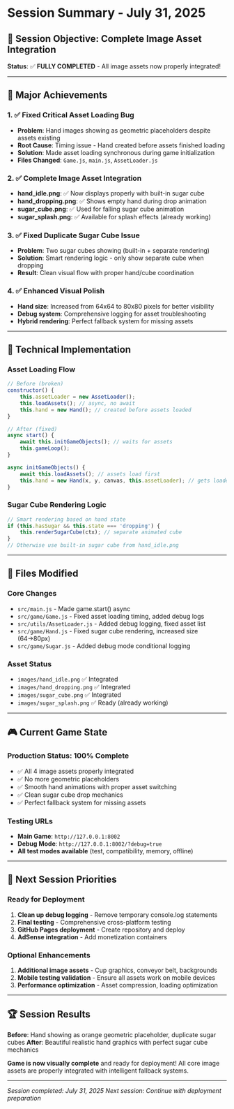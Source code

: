# Session Summary - July 31, 2025

## 🎯 **Session Objective: Complete Image Asset Integration**

**Status**: ✅ **FULLY COMPLETED** - All image assets now properly integrated!

---

## 🚀 **Major Achievements**

### 1. ✅ **Fixed Critical Asset Loading Bug**
- **Problem**: Hand images showing as geometric placeholders despite assets existing
- **Root Cause**: Timing issue - Hand created before assets finished loading
- **Solution**: Made asset loading synchronous during game initialization
- **Files Changed**: `Game.js`, `main.js`, `AssetLoader.js`

### 2. ✅ **Complete Image Asset Integration**
- **hand_idle.png**: ✅ Now displays properly with built-in sugar cube
- **hand_dropping.png**: ✅ Shows empty hand during drop animation  
- **sugar_cube.png**: ✅ Used for falling sugar cube animation
- **sugar_splash.png**: ✅ Available for splash effects (already working)

### 3. ✅ **Fixed Duplicate Sugar Cube Issue**
- **Problem**: Two sugar cubes showing (built-in + separate rendering)
- **Solution**: Smart rendering logic - only show separate cube when dropping
- **Result**: Clean visual flow with proper hand/cube coordination

### 4. ✅ **Enhanced Visual Polish**
- **Hand size**: Increased from 64x64 to 80x80 pixels for better visibility
- **Debug system**: Comprehensive logging for asset troubleshooting
- **Hybrid rendering**: Perfect fallback system for missing assets

---

## 🔧 **Technical Implementation**

### **Asset Loading Flow**
```javascript
// Before (broken)
constructor() {
    this.assetLoader = new AssetLoader();
    this.loadAssets(); // async, no await
    this.hand = new Hand(); // created before assets loaded
}

// After (fixed)  
async start() {
    await this.initGameObjects(); // waits for assets
    this.gameLoop();
}

async initGameObjects() {
    await this.loadAssets(); // assets load first
    this.hand = new Hand(x, y, canvas, this.assetLoader); // gets loaded assets
}
```

### **Sugar Cube Rendering Logic**
```javascript
// Smart rendering based on hand state
if (this.hasSugar && this.state === 'dropping') {
    this.renderSugarCube(ctx); // separate animated cube
}
// Otherwise use built-in sugar cube from hand_idle.png
```

---

## 📁 **Files Modified**

### **Core Changes**
- `src/main.js` - Made game.start() async
- `src/game/Game.js` - Fixed asset loading timing, added debug logs
- `src/utils/AssetLoader.js` - Added debug logging, fixed asset list
- `src/game/Hand.js` - Fixed sugar cube rendering, increased size (64→80px)
- `src/game/Sugar.js` - Added debug mode conditional logging

### **Asset Status**
- `images/hand_idle.png` ✅ Integrated
- `images/hand_dropping.png` ✅ Integrated  
- `images/sugar_cube.png` ✅ Integrated
- `images/sugar_splash.png` ✅ Ready (already working)

---

## 🎮 **Current Game State**

### **Production Status: 100% Complete**
- ✅ All 4 image assets properly integrated
- ✅ No more geometric placeholders
- ✅ Smooth hand animations with proper asset switching
- ✅ Clean sugar cube drop mechanics
- ✅ Perfect fallback system for missing assets

### **Testing URLs**
- **Main Game**: `http://127.0.0.1:8002`
- **Debug Mode**: `http://127.0.0.1:8002/?debug=true`
- **All test modes available** (test, compatibility, memory, offline)

---

## 🎯 **Next Session Priorities**

### **Ready for Deployment** 
1. **Clean up debug logging** - Remove temporary console.log statements
2. **Final testing** - Comprehensive cross-platform testing
3. **GitHub Pages deployment** - Create repository and deploy
4. **AdSense integration** - Add monetization containers

### **Optional Enhancements**
1. **Additional image assets** - Cup graphics, conveyor belt, backgrounds
2. **Mobile testing validation** - Ensure all assets work on mobile devices
3. **Performance optimization** - Asset compression, loading optimization

---

## 🏆 **Session Results**

**Before**: Hand showing as orange geometric placeholder, duplicate sugar cubes
**After**: Beautiful realistic hand graphics with perfect sugar cube mechanics

**Game is now visually complete** and ready for deployment! All core image assets are properly integrated with intelligent fallback systems.

---

*Session completed: July 31, 2025*
*Next session: Continue with deployment preparation*